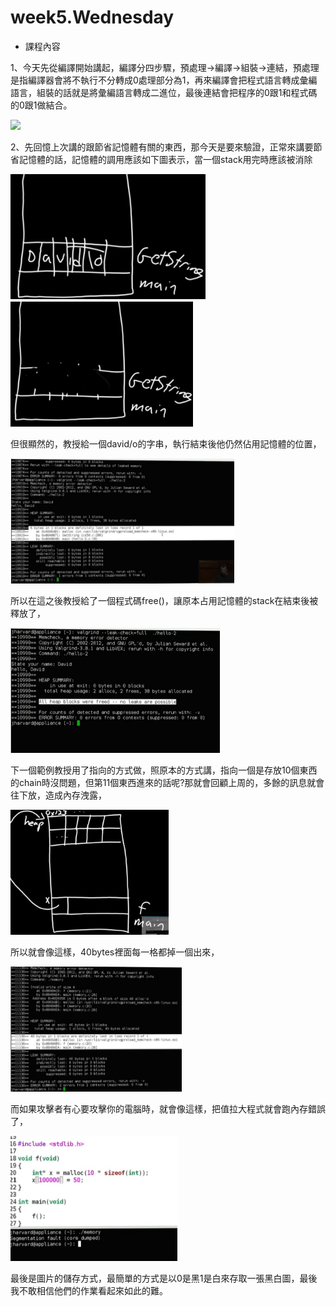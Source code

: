 # week5.Wednesday
- 課程內容
 
 1、今天先從編譯開始講起，編譯分四步驟，預處理->編譯->組裝->連結，預處理是指編譯器會將不執行不分轉成0處理部分為1，再來編譯會把程式語言轉成彙編語言，組裝的話就是將彙編語言轉成二進位，最後連結會把程序的0跟1和程式碼的0跟1做結合。
 
 <img src='http://cdn.cs50.net/2013/fall/lectures/5/w/notes5w/compiling.png' height=400 weight =400>
 
 2、先回憶上次講的跟節省記憶體有關的東西，那今天是要來驗證，正常來講要節省記憶體的話，記憶體的調用應該如下圖表示，當一個stack用完時應該被消除
 
 <img src='https://github.com/wellslu/DSA/blob/master/CS50/week5/jpg/1.jpg' height=200 weight =200>　<img src='https://github.com/wellslu/DSA/blob/master/CS50/week5/jpg/2.jpg' height=200 weight =200>
 
 但很顯然的，教授給一個david/o的字串，執行結束後他仍然佔用記憶體的位置，
 
 <img src='https://github.com/wellslu/DSA/blob/master/CS50/week5/jpg/5.jpg' height=200 weight =200>
 
 所以在這之後教授給了一個程式碼free()，讓原本占用記憶體的stack在結束後被釋放了，
 
 <img src='https://github.com/wellslu/DSA/blob/master/CS50/week5/jpg/6.jpg' height=200 weight =200>
 
 下一個範例教授用了指向的方式做，照原本的方式講，指向一個是存放10個東西的chain時沒問題，但第11個東西進來的話呢?那就會回顧上周的，多餘的訊息就會往下放，造成內存洩露，
 
 <img src='https://github.com/wellslu/DSA/blob/master/CS50/week5/jpg/7.jpg' height=200 weight =200>
 
 所以就會像這樣，40bytes裡面每一格都掉一個出來，
 
 <img src='https://github.com/wellslu/DSA/blob/master/CS50/week5/jpg/3.jpg' height=200 weight =200>
 
 而如果攻擊者有心要攻擊你的電腦時，就會像這樣，把值拉大程式就會跑內存錯誤了，
 
 <img src='https://github.com/wellslu/DSA/blob/master/CS50/week5/jpg/4.jpg' height=200 weight =200>
 
 最後是圖片的儲存方式，最簡單的方式是以0是黑1是白來存取一張黑白圖，最後我不敢相信他們的作業看起來如此的難。
